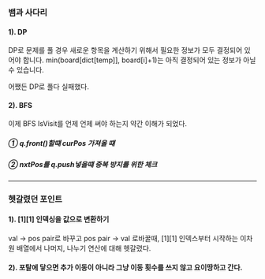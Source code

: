 ### 뱀과 사다리

#### 1). DP
DP로 문제를 풀 경우 새로운 항목을 계산하기 위해서 필요한 정보가 모두 결정되어 있어야 합니다. 
min(board[dict[temp]], board[i]+1)는 아직 결정되어 있는 정보가 아닐 수 있습니다. 

어쨌든 DP로 풀다 실패했다.

#### 2). BFS
이제 BFS IsVisit를 언제 언제 써야 하는지 약간 이해가 되었다.

##### ① q.front()할떄 curPos 가져올 떄
##### ② nxtPos를 q.push넣을떄 중복 방지를 위한 체크

----

### 헷갈렸던 포인트

#### 1). [1][1] 인덱싱을 값으로 변환하기
val -> pos pair로 바꾸고
pos pair -> val 로바꿀때,
[1][1] 인덱스부터 시작하는 이차원 배열에서 나머지, 나누기 연산에 대해 헷갈렸다.

#### 2). 포탈에 닿으면 추가 이동이 아니라 그냥 이동 횟수를 쓰지 않고 요이땅하고 간다.